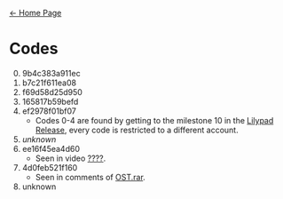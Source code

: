 [← Home Page](../README.md)

# Codes
0. 9b4c383a911ec
1. b7c21f611ea08
2. f69d58d25d950
3. 165817b59befd
4. ef2978f01bf07
   - Codes 0-4 are found by getting to the milestone 10 in the [Lilypad Release](), every code is restricted to a different account.
5. *unknown*
6. ee16f45ea4d60
   - Seen in video [????](../videos/question-mark.md).
7. 4d0feb521f160
   - Seen in comments of [OST.rar](../resources/ost-rar.md).
1. unknown